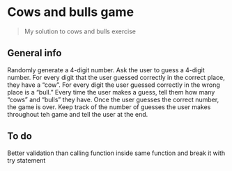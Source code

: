 # Cows and bulls game
> My solution to cows and bulls exercise

## General info
Randomly generate a 4-digit number. Ask the user to guess a 4-digit number. For every digit that the user guessed
correctly in the correct place, they have a “cow”. For every digit the user guessed correctly in the wrong place is
a “bull.” Every time the user makes a guess, tell them how many “cows” and “bulls” they have. Once the user guesses the
correct number, the game is over. Keep track of the number of guesses the user makes throughout teh game and tell the
user at the end.

## To do
Better validation than calling function inside same function and break it with try statement